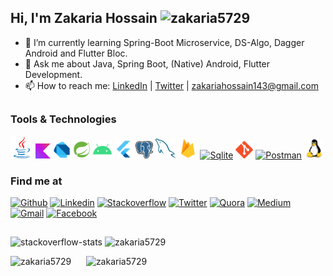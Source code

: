 ## Hi, I'm Zakaria Hossain    <img src="https://komarev.com/ghpvc/?username=zakaria5729&label=Views:&color=blue&style=flat-square&abbreviated=true" alt="zakaria5729" />

- 🌱 I’m currently learning Spring-Boot Microservice, DS-Algo, Dagger Android and Flutter Bloc.
- 💬 Ask me about Java, Spring Boot, (Native) Android, Flutter Development.
- 📫 How to reach me: [LinkedIn](https://www.linkedin.com/in/zakaria5729/) | [Twitter](https://twitter.com/zakaria5729) | zakariahossain143@gmail.com

##
### Tools & Technologies
<a href="https://www.java.com" target="_blank"> <img height="36" src="https://raw.githubusercontent.com/devicons/devicon/master/icons/java/java-original.svg" alt="Java" /></a>
<a href="https://kotlinlang.org" target="_blank"><img height="24" src="https://raw.githubusercontent.com/github/explore/80688e429a7d4ef2fca1e82350fe8e3517d3494d/topics/kotlin/kotlin.png" alt="Kotlin" /></a>
<a href="https://dart.dev" target="_blank"><img height="28" src="https://raw.githubusercontent.com/github/explore/80688e429a7d4ef2fca1e82350fe8e3517d3494d/topics/dart/dart.png" alt="Dart" /></a>
<a href="https://spring.io/projects/spring-boot" target="_blank"><img height="28" src="https://raw.githubusercontent.com/github/explore/80688e429a7d4ef2fca1e82350fe8e3517d3494d/topics/spring-boot/spring-boot.png" alt="Spring Boot" /></a>
<a href="https://www.android.com" target="_blank"><img height="30" src="https://raw.githubusercontent.com/github/explore/80688e429a7d4ef2fca1e82350fe8e3517d3494d/topics/android/android.png" alt="Android" /></a>
<a href="https://flutter.dev" target="_blank"><img height="30" src="https://raw.githubusercontent.com/github/explore/80688e429a7d4ef2fca1e82350fe8e3517d3494d/topics/flutter/flutter.png" alt="Flutter" /></a>
<a href="https://www.postgresql.org" target="_blank"><img height="28" src="https://raw.githubusercontent.com/github/explore/80688e429a7d4ef2fca1e82350fe8e3517d3494d/topics/postgresql/postgresql.png" alt="PostgreSQL" /></a>
<a href="https://www.mysql.com" target="_blank"> <img height="32" src="https://raw.githubusercontent.com/devicons/devicon/master/icons/mysql/mysql-original.svg" alt="MySQL" /></a>
<a href="https://firebase.google.com" target="_blank"><img height="32" src="https://raw.githubusercontent.com/github/explore/80688e429a7d4ef2fca1e82350fe8e3517d3494d/topics/firebase/firebase.png" alt="Firebase" /></a>
<a href="https://www.sqlite.org" target="_blank"> <img height="28" src="https://www.vectorlogo.zone/logos/sqlite/sqlite-icon.svg" alt="Sqlite" /></a>
<a href="https://git-scm.com" target="_blank"> <img height="28" src="https://raw.githubusercontent.com/devicons/devicon/master/icons/git/git-original.svg" alt="Git" /></a>
<a href="https://www.postman.com" target="_blank"> <img height="28" src="https://www.vectorlogo.zone/logos/getpostman/getpostman-icon.svg" alt="Postman" /></a>
<a href="https://www.linux.org" target="_blank"> <img height="31" src="https://raw.githubusercontent.com/devicons/devicon/master/icons/linux/linux-original.svg" alt="Linux" /></a>

### Find me at
[![Github](https://img.shields.io/badge/-github-black?style=flat-square&logo=github&link=https://github.com/zakaria5729)](https://github.com/zakaria5729)
[![Linkedin](https://img.shields.io/badge/-linkedin-blue?style=flat-square&logoColor=white&color=blue&logo=linkedin&link=https://www.linkedin.com/in/zakaria5729)](https://www.linkedin.com/in/zakaria5729)
[![Stackoverflow](https://img.shields.io/badge/-stackoverflow-oarnge?style=flat-square&logo=stackoverflow&logoColor=white&color=orange&link=https://stackoverflow.com/users/8641776)](https://stackoverflow.com/users/8641776)
[![Twitter](https://img.shields.io/badge/-twitter-blue?style=flat-square&logo=twitter&logoColor=white&color=blue&link=https://twitter.com/zakaria5729)](https://twitter.com/zakaria5729)
[![Quora](https://img.shields.io/badge/-quora-maroon?style=flat-square&logoColor=white&color=maroon&logo=quora&https://www.quora.com/profile/Zakaria-Hossain-8)](https://www.quora.com/profile/Zakaria-Hossain-8)
[![Medium](https://img.shields.io/badge/-medium-black?style=flat-square&logo=medium&logoColor=white&color=black&link=https://medium.com/@zakaria5729)](https://medium.com/@zakaria5729)
[![Gmail](https://img.shields.io/badge/-gmail-red?style=flat-square&logo=gmail&logoColor=white&color=red&link=mailto:zakariahossain143@gmail.com)](mailto:zakariahossain143@gmail.com)
[![Facebook](https://img.shields.io/badge/-facebook-blue?style=flat-square&logo=facebook&logoColor=white&color=blue&link=https://medium.com/@zakaria5729)](https://facebook.com/zakaria5729)

##
![stackoverflow-stats](https://github-stackoverflow-readme.vercel.app/?userId=8641776) <img src="https://github-readme-stats.vercel.app/api?username=zakaria5729&show_icons=true&border_radius=16&line_height=30&bg_color=FFFFFF&icon_color=FFA500&title_color=FFA500&rank_icon=percentile&include_all_commits=true" alt="zakaria5729" />
  
<img src="https://github-readme-streak-stats.herokuapp.com/?user=zakaria5729&show_icons=true&border_radius=16" alt="zakaria5729" /> &nbsp;&nbsp;&nbsp;&nbsp;  <img src="https://github-readme-stats.vercel.app/api/top-langs/?username=zakaria5729&hide=html,css,php,c&langs_count=3&border_radius=16" alt="zakaria5729" />


